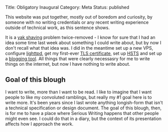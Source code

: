 Title: Obligatory Inaugural
Category: Meta
Status: published

This website was put together, mostly out of boredom and curiosity, by someone
with no writing credentials or any recent writing experience outside of
technical work, as this sentence shows.

It is a [yak shaving][yak] problem twice-removed - I know for sure that I had
an idea some time last week about something I could write about, but by now I
don't recall what that idea was. I did in the meantime set up a new VPS,
configure [lighttpd][], get my first-ever [TLS certificate][letsencrypt], set
up [HSTS][] and set up a [blogging tool][pelican]. All things that were
clearly necessasry for me to write things on the internet, but now I have
nothing to write about.

## Goal of this blough

I want to write, more than I want to be read. I like to imagine that I want
people to like my convoluted ramblings, but really my #1 goal here is to write
more. It's been years since I last wrote anything longish-form that isn't a
technical specification or design document. The goal of this blough, then, is
for me to have a place where Serious Writing happens that other people might
even see. I could do that in a diary, but the context of its presentation
affects how I approach the work.

[yak]: https://en.wiktionary.org/wiki/yak_shaving
[lighttpd]: https://www.lighttpd.net/
[letsencrypt]: https://letsencrypt.org
[HSTS]: https://en.wikipedia.org/wiki/HTTP_Strict_Transport_Security
[pelican]: https://blog.getpelican.com/
